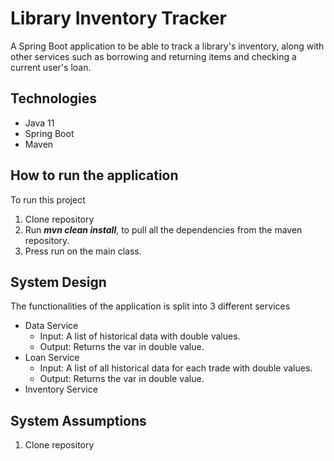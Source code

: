 # Library Inventory Tracker
A Spring Boot application to be able to track a library's inventory, along with other services such as borrowing and 
returning items and checking a current user's loan. 

## Technologies
* Java 11
* Spring Boot
* Maven

## How to run the application
To run this project
1. Clone repository
2. Run **_mvn clean install_**, to pull all the dependencies from the maven repository.
3. Press run on the main class.
  

## System Design
The functionalities of the application is split into 3 different services
* Data Service
    * Input: A list of historical data with double values.
    * Output: Returns the var in double value.
* Loan Service
    * Input: A list of all historical data for each trade with double values.
    * Output: Returns the var in double value.
* Inventory Service

## System Assumptions
1. Clone repository








